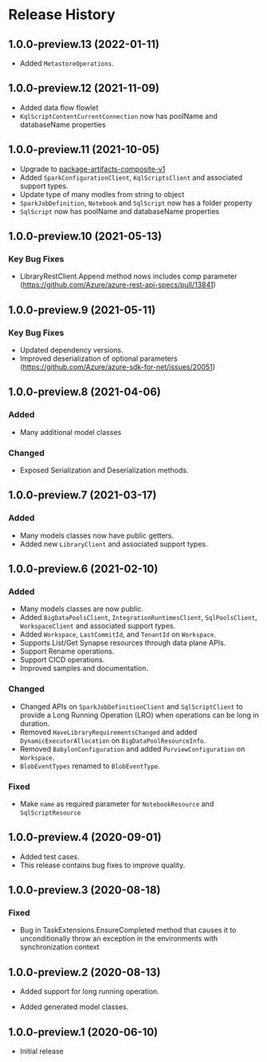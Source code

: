 # Release History

## 1.0.0-preview.13 (2022-01-11)
- Added `MetastoreOperations`.

## 1.0.0-preview.12 (2021-11-09)
- Added data flow flowlet
- `KqlScriptContentCurrentConnection` now has poolName and databaseName properties

## 1.0.0-preview.11 (2021-10-05)
- Upgrade to [package-artifacts-composite-v1](https://github.com/Azure/azure-rest-api-specs/blob/bee724836ffdeb5458274037dc75f4d43576b5e3/specification/synapse/data-plane/readme.md#tag-package-artifacts-composite-v1)
- Added `SparkConfigurationClient`, `KqlScriptsClient` and associated support types.
- Update type of many modles from string to object
- `SparkJobDefinition`, `Notebook` and `SqlScript` now has a folder property
- `SqlScript` now has poolName and databaseName properties

## 1.0.0-preview.10 (2021-05-13)
### Key Bug Fixes
- LibraryRestClient.Append method nows includes comp parameter (https://github.com/Azure/azure-rest-api-specs/pull/13841)

## 1.0.0-preview.9 (2021-05-11)
### Key Bug Fixes
- Updated dependency versions.
- Improved deserialization of optional parameters (https://github.com/Azure/azure-sdk-for-net/issues/20051) 

## 1.0.0-preview.8 (2021-04-06)

### Added
- Many additional model classes

### Changed
- Exposed Serialization and Deserialization methods.

## 1.0.0-preview.7 (2021-03-17)

### Added
- Many models classes now have public getters.
- Added new `LibraryClient` and associated support types.

## 1.0.0-preview.6 (2021-02-10)

### Added
- Many models classes are now public.
- Added `BigDataPoolsClient`, `IntegrationRuntimesClient`, `SqlPoolsClient`, `WorkspaceClient` and associated support types.
- Added `Workspace`, `LastCommitId`, and `TenantId` on `Workspace`.
- Supports List/Get Synapse resources through data plane APIs.
- Support Rename operations.
- Support CICD operations.
- Improved samples and documentation.

### Changed
- Changed APIs on `SparkJobDefinitionClient` and `SqlScriptClient` to provide a Long Running Operation (LRO) when operations can be long in duration.
- Removed `HaveLibraryRequirementsChanged` and added `DynamicExecutorAllocation` on `BigDataPoolResourceInfo`.
- Removed `BabylonConfiguration` and added `PurviewConfiguration` on `Workspace`.
- `BlobEventTypes` renamed to `BlobEventType`.

### Fixed
- Make `name` as required parameter for `NotebookResource` and `SqlScriptResource`

## 1.0.0-preview.4 (2020-09-01)
- Added test cases.
- This release contains bug fixes to improve quality.

## 1.0.0-preview.3 (2020-08-18)

### Fixed
- Bug in TaskExtensions.EnsureCompleted method that causes it to unconditionally throw an exception in the environments with synchronization context

## 1.0.0-preview.2 (2020-08-13)

- Added support for long running operation.

- Added generated model classes.

## 1.0.0-preview.1 (2020-06-10)
- Initial release
